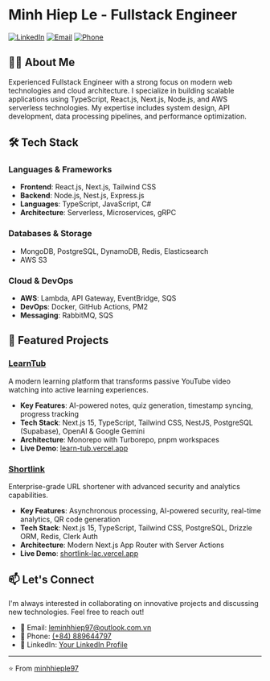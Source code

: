# Minh Hiep Le - Fullstack Engineer

[![LinkedIn](https://img.shields.io/badge/LinkedIn-Connect-blue)](https://www.linkedin.com/in/minhhieple97)
[![Email](https://img.shields.io/badge/Email-Contact-red)](mailto:leminhhiep97@outlook.com.vn)
[![Phone](https://img.shields.io/badge/Phone-%2B84889644797-green)](tel:+84889644797)

## 👨‍💻 About Me

Experienced Fullstack Engineer with a strong focus on modern web technologies and cloud architecture. I specialize in building scalable applications using TypeScript, React.js, Next.js, Node.js, and AWS serverless technologies. My expertise includes system design, API development, data processing pipelines, and performance optimization.

## 🛠️ Tech Stack

### Languages & Frameworks
- **Frontend**: React.js, Next.js, Tailwind CSS
- **Backend**: Node.js, Nest.js, Express.js
- **Languages**: TypeScript, JavaScript, C#
- **Architecture**: Serverless, Microservices, gRPC

### Databases & Storage
- MongoDB, PostgreSQL, DynamoDB, Redis, Elasticsearch
- AWS S3

### Cloud & DevOps
- **AWS**: Lambda, API Gateway, EventBridge, SQS
- **DevOps**: Docker, GitHub Actions, PM2
- **Messaging**: RabbitMQ, SQS

## 🚀 Featured Projects

### [LearnTub](https://github.com/minhhieple97/learn-tub)
A modern learning platform that transforms passive YouTube video watching into active learning experiences.

- **Key Features**: AI-powered notes, quiz generation, timestamp syncing, progress tracking
- **Tech Stack**: Next.js 15, TypeScript, Tailwind CSS, NestJS, PostgreSQL (Supabase), OpenAI & Google Gemini
- **Architecture**: Monorepo with Turborepo, pnpm workspaces
- **Live Demo**: [learn-tub.vercel.app](https://learn-tub.vercel.app)

### [Shortlink](https://github.com/minhhieple97/shortlink)
Enterprise-grade URL shortener with advanced security and analytics capabilities.

- **Key Features**: Asynchronous processing, AI-powered security, real-time analytics, QR code generation
- **Tech Stack**: Next.js 15, TypeScript, Tailwind CSS, PostgreSQL, Drizzle ORM, Redis, Clerk Auth
- **Architecture**: Modern Next.js App Router with Server Actions
- **Live Demo**: [shortlink-lac.vercel.app](https://shortlink-lac.vercel.app)

## 📫 Let's Connect

I'm always interested in collaborating on innovative projects and discussing new technologies. Feel free to reach out!

- 📧 Email: [leminhhiep97@outlook.com.vn](mailto:leminhhiep97@outlook.com.vn)
- 📱 Phone: [(+84) 889644797](tel:+84889644797)
- 💼 LinkedIn: [Your LinkedIn Profile](https://linkedin.com/in/YourLinkedInHandle)

---

⭐️ From [minhhieple97](https://github.com/minhhieple97)
